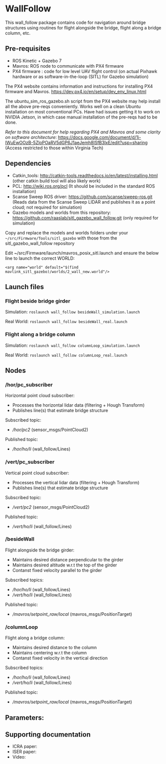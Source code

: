 # WallFollow

This wall_follow package contains code for navigation around bridge structures using routines for flight alongside the bridge, flight along a bridge column, etc. 


## Pre-requisites
* ROS Kinetic + Gazebo 7
* Mavros: ROS node to communicate with PX4 firmware
* PX4 firmware : code for low level UAV flight control (on actual Pixhawk hardware or as software-in-the-loop (SITL) for Gazebo simulation)

The PX4 website contains information and instructions for installing PX4 firmware and Mavros. https://dev.px4.io/en/setup/dev_env_linux.html

The ubuntu_sim_ros_gazebo.sh script from the PX4 website may help install all the above pre-reqs conveniently. Works well on a clean Ubuntu installation on most conventional PCs. Have had issues getting it to work on NVIDIA Jetson, in which case manual installation of the pre-reqs had to be done.

*Refer to this document for help regarding PX4 and Mavros and some clarity on software architecture*: https://docs.google.com/document/d/1i-lWuEwOOzB-5ZloPOaRV5dGP6J1aeJemh8ISfB3lxE/edit?usp=sharing (Access restricted to those within Virginia Tech)

## Dependencies
* Catkin_tools: http://catkin-tools.readthedocs.io/en/latest/installing.html (other catkin build tool will also likely work)
* PCL: http://wiki.ros.org/pcl (It should be included in the standard ROS installation)
* Scanse Sweep ROS driver: https://github.com/scanse/sweep-ros.git (Reads data from the Scanse Sweep LIDAR and publishes it as a point cloud; not required for simulation)
* Gazebo models and worlds from this repository: https://github.com/raaslab/sitl_gazebo_wall_follow.git (only required for simulation)

Copy and replace the models and worlds folders under your `~/src/Firmware/Tools/sitl_gazebo` with those from the sitl_gazebo_wall_follow repository

Edit ~/src/Firmware/launch/mavros_posix_sitl.launch and ensure the below line to launch the correct WORLD: 

`<arg name="world" default="$(find mavlink_sitl_gazebo)/worlds/2_wall_new.world"/>`

## Launch files
### Flight beside bridge girder
Simulation: `roslaunch wall_follow besideWall_simulation.launch`

Real World: `roslaunch wall_follow besideWall_real.launch` 

### Flight along a bridge column
Simulation: `roslaunch wall_follow columnLoop_simulation.launch`

Real World: `roslaunch wall_follow columnLoop_real.launch` 

## Nodes
### /hor/pc_subscriber

Horizontal point cloud subscriber: 
* Processes the horizontal lidar data (filtering + Hough Transform) 
* Publishes line(s) that estimate bridge structure

Subscribed topic:

* */hor/pc2* (sensor_msgs/PointCloud2)

Published topic:

* */hor/ho/li* (wall_follow/Lines)

### /vert/pc_subscriber

Vertical point cloud subscriber: 
* Processes the vertical lidar data (filtering + Hough Transform)
* Publishes line(s) that estimate bridge structure

Subscribed topic:

* */vert/pc2* (sensor_msgs/PointCloud2)

Published topic:

* */vert/ho/li* (wall_follow/Lines)

### /besideWall

Flight alongside the bridge girder:
 * Maintains desired distance perpendicular to the girder
 * Maintains desired altitude w.r.t the top of the girder
 * Contanst fixed velocity parallel to the girder
 
Subscribed topics:

* */hor/ho/li* (wall_follow/Lines)
* */vert/ho/li* (wall_follow/Lines)

Published topic:

* */mavros/setpoint_raw/local* (mavros_msgs/PositionTarget)

### /columnLoop

Flight along a bridge column:
 * Maintains desired distance to the column 
 * Maintains centering w.r.t the column
 * Contanst fixed velocity in the vertical direction
 
Subscribed topics:

* */hor/ho/li* (wall_follow/Lines)
* */vert/ho/li* (wall_follow/Lines)

Published topic:

* */mavros/setpoint_raw/local* (mavros_msgs/PositionTarget)



## Parameters:


## Supporting documentation
* ICRA paper:
* ISER paper:
* Video: 
